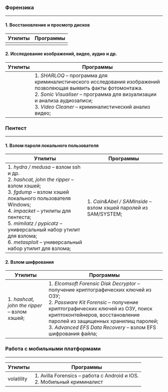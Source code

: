 ### Форензика
---
#### 1. Восстановление и просмотр дисков

| **Утилиты** | **Программы** |
| ----------- | ------------- |
|             |               |
#### 2. Исследование изображений, видео, аудио и др.

| **Утилиты** | **Программы**                                                                                                                                                                                                                                           |
| ----------- | ------------------------------------------------------------------------------------------------------------------------------------------------------------------------------------------------------------------------------------------------------- |
|             | 1. *SHARLOQ* – программа для криминалистического исследования изображений позволяющая выявить факты фотомонтажа.<br>2. *Sonic Visualiser* – программа для визуализации и анализа аудиозаписи;<br>3. *Video Cleaner* –  криминалистический анализ видео; |
### Пентест
---
#### 1. Взлом пароля локального пользователя

| **Утилиты**                                                                                                                                                                                                                                                                                                                   | **Программы**                                                   |
| ----------------------------------------------------------------------------------------------------------------------------------------------------------------------------------------------------------------------------------------------------------------------------------------------------------------------------- | --------------------------------------------------------------- |
| 1. *hydra / medusa* – взлом ssh и др.<br>2. *hashcat, john the ripper* – взлом хэшей;<br>3. *fgdump* – взлом хэшей локального пользователя Windows;<br>4. *impacket* – утилиты для пентеста;<br>5. *mimilatz / pypicatz* – универсальный набор утилит для взлома;<br>6. *metasploit* – универсальный набор утилит для взлома; | 1. *Cain&Abel / SAMInside* – взлом хэшей паролей из SAM/SYSTEM; |
#### 2. Взлом шифрования

| **Утилиты**                                  | **Программы**                                                                                                                                                                                                                                                                                                   |
| -------------------------------------------- | --------------------------------------------------------------------------------------------------------------------------------------------------------------------------------------------------------------------------------------------------------------------------------------------------------------- |
| 1. *hashcat, john the ripper* – взлом хэшей; | 1. *Elcomsoft Forensic Disk Decryptor* – получение криптографических ключей из ОЗУ;<br>2. *Passware Kit Forensic* – получение криптографических ключей из ОЗУ, поиск криптоконтейнеров, восстановление паролей из защищенных хранилищ паролей;<br>3. *Advanced EFS Data Recovery* – взлом EFS шифрования файла; |
### Работа с мобильными платформами
---

| **Утилиты** | **Программы**                                                             |
| ----------- | ------------------------------------------------------------------------- |
| volatility  | 1. Avilla Forensics – работа с Android и IOS.<br>2. Мобильный криминалист |
